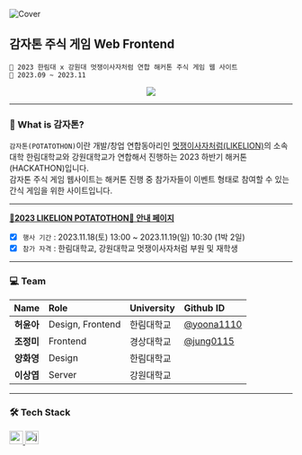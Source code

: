![Cover](https://github.com/jung0115/Potato-thon-game_FRONT/assets/76805879/0e09b257-09d7-4b1f-bc21-8e598340813a)

## 감자톤 주식 게임 Web Frontend

```
🥔 2023 한림대 x 강원대 멋쟁이사자처럼 연합 해커톤 주식 게임 웹 사이트
📆 2023.09 ~ 2023.11
```

<div align=center>
<a href="https://hits.seeyoufarm.com"><img src="https://hits.seeyoufarm.com/api/count/incr/badge.svg?url=https%3A%2F%2Fgithub.com%2Fjung0115%2FPotato-thon-game_FRONT&count_bg=%23B29118&title_bg=%23746C52&icon=waze.svg&icon_color=%23E7E7E7&title=potato&edge_flat=false"/></a>
</div>

---

### 🥔 What is 감자톤?
`감자톤(POTATOTHON)`이란 개발/창업 연합동아리인 [멋쟁이사자처럼(LIKELION)](https://www.likelion.net/)의 소속 대학 한림대학교와 강원대학교가 연합해서 진행하는 2023 하반기 해커톤(HACKATHON)입니다.  
감자톤 주식 게임 웹사이트는 해커톤 진행 중 참가자들이 이벤트 형태로 참여할 수 있는 간식 게임을 위한 사이트입니다.

---
  
[**🦁2023 LIKELION POTATOTHON🦁 안내 페이지**](https://heoy23.notion.site/heoy23/2023-LIKELION-POTATOTHON-61799bdd7d6f46efb43325ae22dab597)  
  
- [x] `행사 기간` : 2023.11.18(토) 13:00 ~ 2023.11.19(일) 10:30 (1박 2일)  
- [x] `참가 자격` : 한림대학교, 강원대학교 멋쟁이사자처럼 부원 및 재학생  
   
---

### 💻 Team
| Name | Role | University | Github ID |
| :------------: | :------------ | :------------ | :------------ |
| **허윤아** | Design, Frontend | 한림대학교 | [@yoona1110](https://github.com/yoona1110) |
| **조정미** | Frontend | 경상대학교 | [@jung0115](https://github.com/jung0115) |
| **양화영** | Design | 한림대학교 |  |
| **이상엽** | Server | 강원대학교 |  |

---

### 🛠️ Tech Stack
<a href="https://reactjs.org/" target="_blank" rel="noreferrer"> <img src="https://img.shields.io/badge/react-61DAFB?style=for-the-badge&logo=react&logoColor=black" alt="react" height="24"/> </a> <!--React -->
<a href="https://developer.mozilla.org/en-US/docs/Web/JavaScript" target="_blank" rel="noreferrer"> <img src="http://img.shields.io/badge/-Javascript-f7e018?style=for-the-badge&logo=javascript&logoColor=black" alt="javascript" height="24"/> </a> <!-- JavaScript -->    
